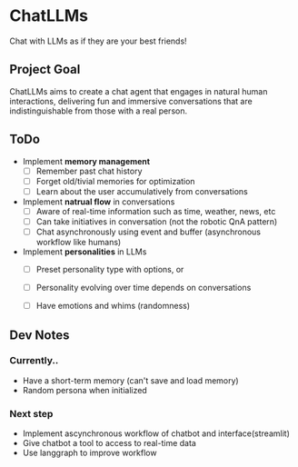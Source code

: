 # ChatLLMs
Chat with LLMs as if they are your best friends!

## Project Goal
ChatLLMs aims to create a chat agent that engages in natural human interactions, delivering fun and immersive conversations that are indistinguishable from those with a real person.

## ToDo
- Implement **memory management**
    - [ ] Remember past chat history
    - [ ] Forget old/tivial memories for optimization
    - [ ] Learn about the user accumulatively from conversations
- Implement **natrual flow** in conversations
    - [ ] Aware of real-time information such as time, weather, news, etc
    - [ ] Can take initiatives in conversation (not the robotic QnA pattern)
    - [ ] Chat asynchronously using event and buffer (asynchronous workflow like humans)
- Implement **personalities** in LLMs
    - [ ] Preset personality type with options, or
    - [ ] Personality evolving over time depends on conversations
    - [ ] Have emotions and whims (randomness)


## Dev Notes
### Currently..
- Have a short-term memory (can't save and load memory)
- Random persona when initialized

### Next step
- Implement ascynchronous workflow of chatbot and interface(streamlit)
- Give chatbot a tool to access to real-time data
- Use langgraph to improve workflow